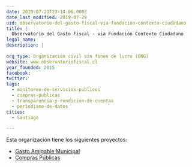 ```yaml
---
date: 2019-07-21T23:14:06.000Z
date_last_modified: 2019-07-29
uid: observatorio-del-gasto-fiscal-via-fundacion-contexto-ciudadano
title: |
  Observatorio del Gasto Fiscal - via Fundación Contexto Ciudadano
legal_name: 
description: |
  
org_type: Organización civil sin fines de lucro (ONG)
website: www.observatoriofiscal.cl
year_founded: 2015
facebook: 
twitter: 
tags:
  - monitoreo-de-servicios-publicos
  - compras-publicas
  - transparencia-y-rendicion-de-cuentas
  - periodismo-de-datos
cities: 
  - Santiago

---
```


Esta organización tiene los siguientes proyectos:

- [Gasto Amigable Municipal](/proyectos/gasto-amigable-municipal)
- [Compras Públicas](/proyectos/compras-publicas)
